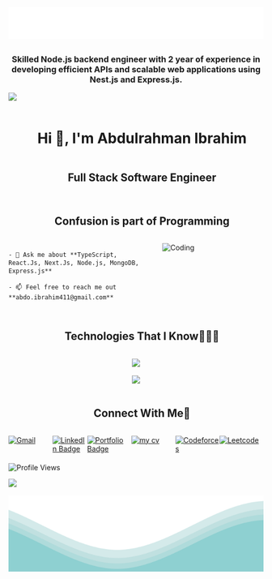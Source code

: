 <h1 align="center">
  <img src="https://raw.githubusercontent.com/abdo-ibrahim/abdo-ibrahim/main/name.svg" alt="Ahmed Sayed" />
</h1>

<h3 align="center">Skilled Node.js backend engineer with 2 year of experience in developing efficient APIs and scalable web applications using Nest.js and Express.js.</h3>

<!-- horizontal divider (gradient) -->
<img src="https://user-images.githubusercontent.com/73097560/115834477-dbab4500-a447-11eb-908a-139a6edaec5c.gif">

<!-- h1 without bottom border -->
<div id="user-content-toc">
  <ul align="center">
    <summary><h1 style="display: inline-block">Hi 👋, I'm Abdulrahman Ibrahim</h1></summary>
    <summary><h2 style="display: inline-block">Full Stack Software Engineer</h2></summary>
  </ul>
</div>

<!-- h2 without bottom border -->
<div id="user-content-toc">
  <ul align="center">
    <summary><h2 style="display: inline-block">Confusion is part of Programming</h2></summary>
  </ul>
</div>

<!-- Intro start -->
<div style="display: flex; align-items: center;">
  <div>
    <img align="right" alt="Coding" width="200" src="https://user-images.githubusercontent.com/74038190/212897782-96581536-54a0-4b87-87b4-5e55f95e8a8b.gif" style="margin-left: 20px;">

    - 💬 Ask me about **TypeScript, React.Js, Next.Js, Node.js, MongoDB, Express.js**

    - 📫 Feel free to reach me out **abdo.ibrahim411@gmail.com**

  </div>
</div>
<!-- Intro end -->

<!-- Technologies That I Know -->
<!-- h1 without bottom border -->
<div id="user-content-toc">
  <ul align="center">
    <summary><h2 style="display: inline-block">Technologies That I Know👨🏻‍💻</h2></summary>
  </ul>
</div>

<p align="center">
  <a href="https://skillicons.dev">
    <img src="https://skillicons.dev/icons?i=git,azure,docker,postgres,mongodb,nodejs,nestjs,express,typescript,javascript,html,css,github,linux,vscode,postman,&perline=14" />
  </a>
</p>

<!-- tech stack icons -->
<p align="center">
  <a href="https://skillicons.dev">
    <img src="https://skillicons.dev/icons?i=html,css,sass,bootstrap,tailwind,js,ts,react,nextjs,nodejs,express,mongodb,prisma,sqlite,github,vscode,postman,figma,ps,ai,c,cpp,java&perline=10" />
  </a>
</p>

<!-- Connect with me -->
<!-- h2 without bottom border -->
<div id="user-content-toc">
  <ul align="center">
    <summary><h2 style="display: inline-block">Connect With Me🤝</h2></summary>
  </ul>
</div>

  <!-- icons and links -->
<div style="display: flex; justify-content: space-between;">
  <!-- Gmail -->  
    <a href="mailto:abdo.ibrahim411@gmail.com" style="display: inline-block; width: 150px; height: 40px;"><img src="https://img.shields.io/badge/Abdulrahman-Ibrahim-red?style=for-the-badge&logo=gmail" alt="Gmail"></a>
    <!-- LinkedIn -->
    <a href="https://www.linkedin.com/in/abdo-ibrahim" target="_blank">
    <img src="https://img.shields.io/badge/Abdulrahman--Ibrahim-0077B5?style=for-the-badge&logo=linkedin&logoColor=white" alt="LinkedIn Badge"/>
    </a>
    <!-- Portfolio -->
    <a href="https://my-portfolio-seven-weld-24.vercel.app/" style="display: inline-block; width: 150px; height: 40px;">
      <img src="https://img.shields.io/badge/-Abdulrahman%20Ibrahim-6A0DAD?style=for-the-badge&logo=portfolio&logoColor=white" alt="Portfolio Badge" />
    </a>
    <!-- CV -->
    <a href="https://drive.google.com/file/d/1WTcKASJdji9xgnV90S8YZ8wk6Rh3SBu3/view?usp=drive_link" target="_blank" style="display: inline-block; width: 150px; height: 40px;"><img src="https://img.shields.io/badge/My%20Cv-Google%20Drive-blue?style=flat-square&logo=google-drive" alt="my cv"></a>
    <!-- CodeForces -->
    <a href="https://codeforces.com/profile/Abdo." style="display: inline-block; width: 150px; height: 40px;"><img src="https://img.shields.io/badge/Codeforces-Abdo_Ibrahim-1e90ff?style=for-the-badge&logo=codeforces" alt="Codeforces"></a>
    <!-- Leetcode -->
    <a href="https://leetcode.com/u/Abdo_Ibrahim7/" style="display: inline-block; width: 150px; height: 40px;"><img src="https://img.shields.io/badge/Leetcode-Abdo_Ibrahim-orange?style=for-the-badge&logo=leetcode" alt="Leetcode"></a>

</div>

![Profile Views](https://komarev.com/ghpvc/?username=abdo-ibrahim&color=blue&style=flat-square)

<!-- horizontal divider (gradient) -->
<img src="https://user-images.githubusercontent.com/73097560/115834477-dbab4500-a447-11eb-908a-139a6edaec5c.gif">

</p>	
<img src="https://raw.githubusercontent.com/abdo-ibrahim/abdo-ibrahim/main/waves.svg" width="100%" height="150">
